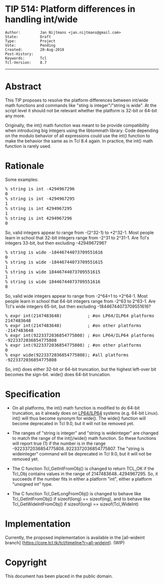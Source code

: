 # TIP 514: Platform differences in handling int/wide
	Author:         Jan Nijtmans <jan.nijtmans@gmail.com>
	State:          Draft
	Type:           Project
	Vote:           Pending
	Created:        20-Aug-2018
	Post-History:   
	Keywords:       Tcl
	Tcl-Version:	8.7
-----

# Abstract

This TIP proposes to resolve the platform differences between int/wide math functions and commands like "sting is integer"/"string is wide".
At the script level it should not be relevant whether the platform is 32-bit or 64-bit any more.

Originally, the int() math function was meant to be provide compatibility when introducing big integers using the libtommath library.
Code depending on the modulo behavior of all expressions could use the int() function to make the behavior the same as in Tcl 8.4 again.
In practice, the int() math function is rarely used.

# Rationale

Some examples:

<pre>
% string is int -4294967296
0
% string is int -4294967295
1
% string is int 4294967295
1
% string is int 4294967296
0
</pre>

So, valid integers appear to range from -(2^32-1) to +2^32-1.  Most people learn in school that 32-bit integers range from -2^31 to 2^31-1. Are Tcl's integers 33-bit, but then excluding -4294967296?

<pre>
% string is wide -18446744073709551616
0
% string is wide -18446744073709551615
1
% string is wide 18446744073709551615
1
% string is wide 18446744073709551616
0
</pre>

So, valid wide integers appear to range from -2^64+1 to +2^64-1.  Most people learn in school that 64-bit integers range from -2^63 to 2^63-1. Are Tcl's wide integers 65-bit, but then excluding -18446744073709551616?


<pre>
% expr int(2147483648)          ; #on LP64/ILP64 platforms
2147483648
% expr int(2147483648)          ; #on other platforms
-2147483648
% expr int(9223372036854775808) ; #on LP64/ILP64 platforms
-9223372036854775808
% expr int(9223372036854775808) ; #on other platforms
0
% expr wide(9223372036854775808); #all platforms
-9223372036854775808
</pre>

So, int() does either 32-bit or 64-bit truncation, but the highest left-over bit becomes the sign-bit. wide() does 64-bit truncation.

# Specification

 * On all platforms, the int() math function is modified to do 64-bit truncation, as it already does on [LP64/ILP64](https://en.wikipedia.org/wiki/64-bit_computing#64-bit_data_models) systems (e.g. 64-bit Linux).
   int() will thus become synonym for wide(). The wide() function will become deprecated in Tcl 9.0, but it will not be removed yet.

 * The ranges of "string is integer" and "string is wideinteger" are changed to match the range of the int()/wide() math function.
   So these functions will report true (1) if the number is in the range -9223372036854775808..9223372036854775807.
   The "string is wideinteger" command will be deprecated in Tcl 9.0, but it will not be removed yet.

 * The C function Tcl\_GetIntFromObj() is changed to return TCL\_OK if the Tcl_Obj contains values in the range of 2147483648..4294967295. So,
   it succeeds if the number fits in either a platform "int", either a platform "unsigned int" type.

 * The C function Tcl\_GetLongFromObj() is changed to behave like Tcl\_GetIntFromObj() if sizeof(long) == sizeof(ing), and to behave like Tcl\_GetWideIntFromObj() if sizeof(long) == sizeof(Tcl_WideInt)

# Implementation

Currently, the proposed implementation is available in the [all-wideint branch]
(https://core.tcl.tk/tcl/timeline?r=all-wideint). (WIP)

# Copyright

This document has been placed in the public domain.
